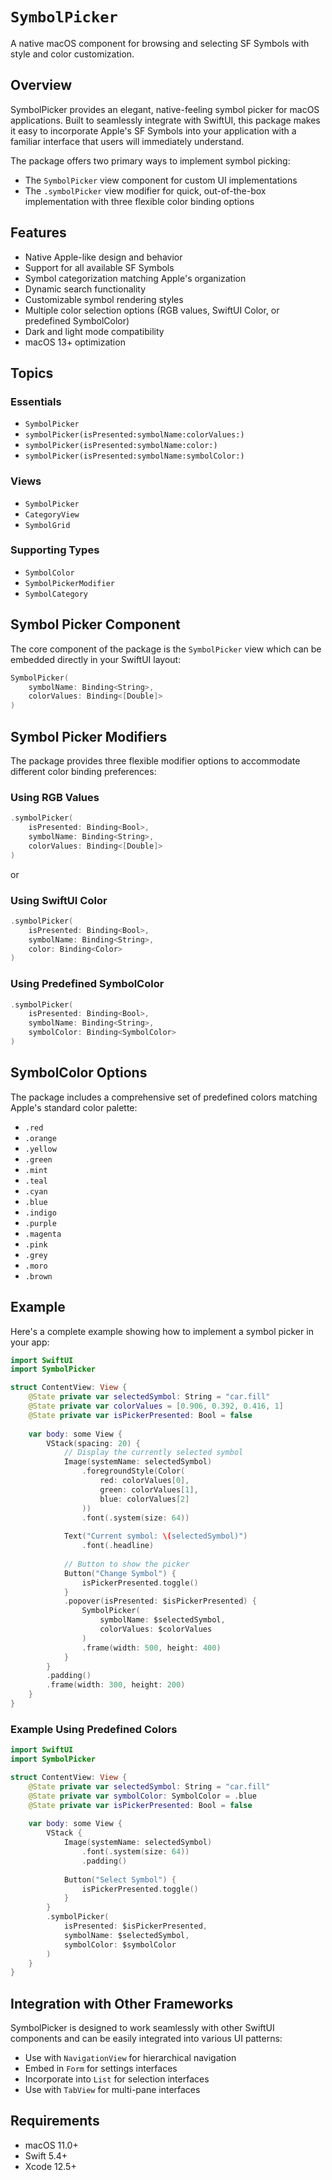 # ``SymbolPicker``

A native macOS component for browsing and selecting SF Symbols with style and color customization.

## Overview

SymbolPicker provides an elegant, native-feeling symbol picker for macOS applications. Built to seamlessly integrate with SwiftUI, this package makes it easy to incorporate Apple's SF Symbols into your application with a familiar interface that users will immediately understand.


The package offers two primary ways to implement symbol picking:
- The `SymbolPicker` view component for custom UI implementations
- The `.symbolPicker` view modifier for quick, out-of-the-box implementation with three flexible color binding options

## Features

- Native Apple-like design and behavior
- Support for all available SF Symbols
- Symbol categorization matching Apple's organization
- Dynamic search functionality
- Customizable symbol rendering styles
- Multiple color selection options (RGB values, SwiftUI Color, or predefined SymbolColor)
- Dark and light mode compatibility
- macOS 13+ optimization

## Topics

### Essentials

- ``SymbolPicker``
- ``symbolPicker(isPresented:symbolName:colorValues:)``
- ``symbolPicker(isPresented:symbolName:color:)``
- ``symbolPicker(isPresented:symbolName:symbolColor:)``

### Views

- ``SymbolPicker``
- ``CategoryView``
- ``SymbolGrid``

### Supporting Types

- ``SymbolColor``
- ``SymbolPickerModifier``
- ``SymbolCategory``

## Symbol Picker Component

The core component of the package is the `SymbolPicker` view which can be embedded directly in your SwiftUI layout:

```swift
SymbolPicker(
    symbolName: Binding<String>,
    colorValues: Binding<[Double]>
)
```

## Symbol Picker Modifiers

The package provides three flexible modifier options to accommodate different color binding preferences:

### Using RGB Values

```swift
.symbolPicker(
    isPresented: Binding<Bool>,
    symbolName: Binding<String>,
    colorValues: Binding<[Double]>
)
```

or

### Using SwiftUI Color

```swift
.symbolPicker(
    isPresented: Binding<Bool>,
    symbolName: Binding<String>,
    color: Binding<Color>
)
```

### Using Predefined SymbolColor

```swift
.symbolPicker(
    isPresented: Binding<Bool>,
    symbolName: Binding<String>,
    symbolColor: Binding<SymbolColor>
)
```

## SymbolColor Options

The package includes a comprehensive set of predefined colors matching Apple's standard color palette:

- `.red`
- `.orange`
- `.yellow`
- `.green`
- `.mint`
- `.teal`
- `.cyan`
- `.blue`
- `.indigo`
- `.purple`
- `.magenta`
- `.pink`
- `.grey`
- `.moro`
- `.brown`

## Example

Here's a complete example showing how to implement a symbol picker in your app:

```swift
import SwiftUI
import SymbolPicker

struct ContentView: View {
    @State private var selectedSymbol: String = "car.fill"
    @State private var colorValues = [0.906, 0.392, 0.416, 1]
    @State private var isPickerPresented: Bool = false
    
    var body: some View {
        VStack(spacing: 20) {
            // Display the currently selected symbol
            Image(systemName: selectedSymbol)
                .foregroundStyle(Color(
                    red: colorValues[0],
                    green: colorValues[1],
                    blue: colorValues[2]
                ))
                .font(.system(size: 64))
            
            Text("Current symbol: \(selectedSymbol)")
                .font(.headline)
            
            // Button to show the picker
            Button("Change Symbol") {
                isPickerPresented.toggle()
            }
            .popover(isPresented: $isPickerPresented) {
                SymbolPicker(
                    symbolName: $selectedSymbol,
                    colorValues: $colorValues
                )
                .frame(width: 500, height: 400)
            }
        }
        .padding()
        .frame(width: 300, height: 200)
    }
}
```

### Example Using Predefined Colors

```swift
import SwiftUI
import SymbolPicker

struct ContentView: View {
    @State private var selectedSymbol: String = "car.fill"
    @State private var symbolColor: SymbolColor = .blue
    @State private var isPickerPresented: Bool = false
    
    var body: some View {
        VStack {
            Image(systemName: selectedSymbol)
                .font(.system(size: 64))
                .padding()
            
            Button("Select Symbol") {
                isPickerPresented.toggle()
            }
        }
        .symbolPicker(
            isPresented: $isPickerPresented,
            symbolName: $selectedSymbol,
            symbolColor: $symbolColor
        )
    }
}
```

## Integration with Other Frameworks

SymbolPicker is designed to work seamlessly with other SwiftUI components and can be easily integrated into various UI patterns:

- Use with `NavigationView` for hierarchical navigation
- Embed in `Form` for settings interfaces
- Incorporate into `List` for selection interfaces
- Use with `TabView` for multi-pane interfaces

## Requirements

- macOS 11.0+
- Swift 5.4+
- Xcode 12.5+
